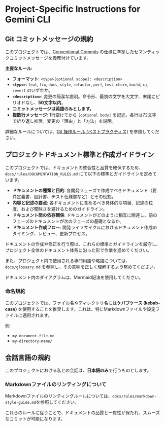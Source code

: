 # Project-Specific Instructions for Gemini CLI

<!-- Add any project-specific instructions or context here. -->

## Git コミットメッセージの規約

このプロジェクトでは、[Conventional Commits](https://www.conventionalcommits.org/en/v1.0.0/)
の仕様に準拠したセマンティックコミットメッセージを義務付けています。

**主要なルール:**

- **フォーマット**: `<type>[optional scope]: <description>`
- **`<type>`**: `feat`, `fix`, `docs`, `style`, `refactor`, `perf`, `test`,
  `chore`, `build`, `ci`, `revert` のいずれか。
- **`<description>`**: 変更の簡潔な説明。命令形、最初の文字を大文字、末尾にピリオドなし、**50文字以内**。
- **コミットメッセージは英語のみとします。**
- **複数行メッセージ**: 1行空けてから `[optional body]`
  を記述。各行は72文字で折り返し推奨。変更の「理由」と「方法」を説明。

詳細なルールについては、[Git 操作ルール (ベストプラクティス)](./docs/rules/GIT_RULES.md)
を参照してください。

## プロジェクトドキュメント標準と作成ガイドライン

このプロジェクトでは、ドキュメントの整合性と品質を確保するため、`docs/rules/DOCUMENTATION_RULES.md`
にて以下の標準とガイドラインを定めています。

- **ドキュメントの種類と目的**: 各開発フェーズで作成すべきドキュメント（要件定義書、設計書、テスト仕様書など）とその役割。
- **内容と記述の要点**: 各ドキュメントに含めるべき具体的な項目、記述の粒度、および曖昧さを避けるためのガイドライン。
- **ドキュメント間の依存関係**: ドキュメントがどのように相互に関連し、前のフェーズのドキュメントが次のフェーズの基礎となるか。
- **ドキュメント作成フロー**: 開発ライフサイクルにおけるドキュメント作成のタイミング、レビュー、更新プロセス。

ドキュメントの作成や修正を行う際は、これらの標準とガイドラインを厳守し、プロジェクト全体のドキュメント体系に沿った形で作業を進めてください。

また、プロジェクト内で使用される専門用語や略語については、`docs/glossary.md`
を参照し、その意味を正しく理解するよう努めてください。

ドキュメント内のダイアグラムは、Mermaid記法を使用してください。

### 命名規約

このプロジェクトでは、ファイル名やディレクトリ名には**ケバブケース (kebab-case)**
を使用することを推奨します。これは、特にMarkdownファイルや設定ファイルに適用されます。

例:

- `my-document-file.md`
- `my-directory-name/`

## 会話言語の規約

このプロジェクトにおける私との会話は、**日本語のみ**で行うものとします。

### Markdownファイルのリンティングについて

Markdownファイルのリンティングルールについては、`docs/rules/markdown-style-guide.md`を参照してください。

これらのルールに従うことで、ドキュメントの品質と一貫性が保たれ、スムーズなコミットが可能になります。
